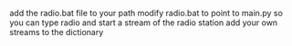 add the radio.bat file to your path
modify radio.bat to point to main.py so you can type radio <letters> and start a stream of the radio station
add your own streams to the dictionary
